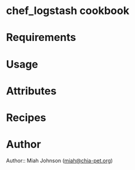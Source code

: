 # chef_logstash cookbook

# Requirements

# Usage

# Attributes

# Recipes

# Author

Author:: Miah Johnson (<miah@chia-pet.org>)
